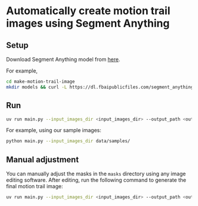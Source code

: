 # Automatically create motion trail images using Segment Anything

## Setup

Download Segment Anything model from [here](https://github.com/facebookresearch/segment-anything).

For example,

```bash
cd make-motion-trail-image
mkdir models && curl -L https://dl.fbaipublicfiles.com/segment_anything/sam_vit_h_4b8939.pth -o models/sam_vit_h_4b8939.pth
```

## Run

```bash
uv run main.py --input_images_dir <input_images_dir> --output_path <output_path> --model_path <model_path> 
```

For example, using our sample images:

```bash
python main.py --input_images_dir data/samples/
```

## Manual adjustment

<!-- masksのimagesを微調整すると結果を修正できるよ -->

You can manually adjust the masks in the `masks` directory using any image editing software. After editing, run the following command to generate the final motion trail image:

```bash
uv run main.py --input_images_dir <input_images_dir> --output_path <output_path> --model_path <model_path> --masks_dir <masks_dir> --use_masks True
```